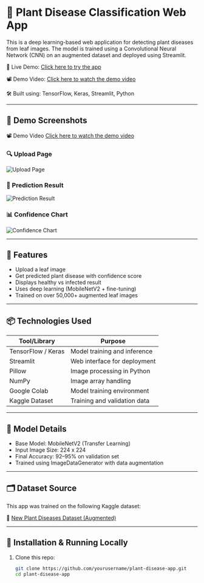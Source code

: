 # 🌿 Plant Disease Classification Web App

This is a deep learning-based web application for detecting plant diseases from leaf images. The model is trained using a Convolutional Neural Network (CNN) on an augmented dataset and deployed using Streamlit.

🔗 Live Demo: [Click here to try the app](https://plant-disease-app-abhishek.streamlit.app/)  

📽️ Demo Video: [Click here to watch the demo video](https://drive.google.com/file/d/1wQqX1X3hg1TbHYaCYQ3YYh1SM1fk_Tka/view?usp=sharing)

🛠️ Built using: TensorFlow, Keras, Streamlit, Python

---
## 📸 Demo Screenshots
📽️ Demo Video
[Click here to watch the demo video](https://drive.google.com/file/d/1wQqX1X3hg1TbHYaCYQ3YYh1SM1fk_Tka/view?usp=sharing)

### 🔍 Upload Page
![Upload Page](demo/ss1.png)

### 🧠 Prediction Result
![Prediction Result](demo/ss2.png)

### 📊 Confidence Chart
![Confidence Chart](demo/ss3.png)

---
## 🚀 Features

- Upload a leaf image
- Get predicted plant disease with confidence score
- Displays healthy vs infected result
- Uses deep learning (MobileNetV2 + fine-tuning)
- Trained on over 50,000+ augmented leaf images

---

## 📦 Technologies Used

| Tool/Library       | Purpose                          |
|--------------------|----------------------------------|
| TensorFlow / Keras | Model training and inference     |
| Streamlit          | Web interface for deployment     |
| Pillow             | Image processing in Python       |
| NumPy              | Image array handling             |
| Google Colab       | Model training environment       |
| Kaggle Dataset     | Training and validation data     |

---

## 🧠 Model Details

- Base Model: MobileNetV2 (Transfer Learning)
- Input Image Size: 224 x 224
- Final Accuracy: 92–95% on validation set
- Trained using ImageDataGenerator with data augmentation

---

## 🗂️ Dataset Source

This app was trained on the following Kaggle dataset:

🔗 [New Plant Diseases Dataset (Augmented)](https://www.kaggle.com/datasets/vipoooool/new-plant-diseases-dataset)

---

## 📂 Installation & Running Locally

1. Clone this repo:
   ```bash
   git clone https://github.com/yourusername/plant-disease-app.git
   cd plant-disease-app
